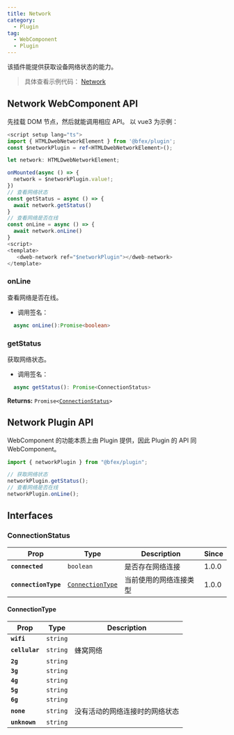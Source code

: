 ```yaml
---
title: Network
category:
  - Plugin
tag:
  - WebComponent
  - Plugin
---
```


该插件能提供获取设备网络状态的能力。

> 具体查看示例代码： [Network](https://github.com/BioforestChain/dweb_browser/blob/main/example/vue3/src/pages/Network.vue)

## Network WebComponent API

先挂载 DOM 节点，然后就能调用相应 API。
以 vue3 为示例：

```ts
<script setup lang="ts">
import { HTMLDwebNetworkElement } from '@bfex/plugin';
const $networkPlugin = ref<HTMLDwebNetworkElement>();

let network: HTMLDwebNetworkElement;

onMounted(async () => {
  network = $networkPlugin.value!;
})
// 查看网络状态
const getStatus = async () => {
  await network.getStatus()
}
// 查看网络是否在线
const onLine = async () => {
  await network.onLine()
}
<script>
<template>
   <dweb-network ref="$networkPlugin"></dweb-network>
</template>
```

### onLine

查看网络是否在线。

- 调用签名：

```ts
  async onLine():Promise<boolean>
```

### getStatus

获取网络状态。

- 调用签名：

```ts
  async getStatus(): Promise<ConnectionStatus>
```

**Returns:** <code>Promise&lt;<a href="#connectionstatus">ConnectionStatus</a>&gt;</code>

## Network Plugin API

WebComponent 的功能本质上由 Plugin 提供，因此 Plugin 的 API 同 WebComponent。

```ts
import { networkPlugin } from "@bfex/plugin";

// 获取网络状态
networkPlugin.getStatus();
// 查看网络是否在线
networkPlugin.onLine();
```

## Interfaces

### ConnectionStatus

| Prop                 | Type                                                      | Description            | Since |
| -------------------- | --------------------------------------------------------- | ---------------------- | ----- |
| **`connected`**      | <code>boolean</code>                                      | 是否存在网络连接       | 1.0.0 |
| **`connectionType`** | <code><a href="#connectiontype">ConnectionType</a></code> | 当前使用的网络连接类型 | 1.0.0 |

#### ConnectionType

| Prop           | Type                | Description                    |
| -------------- | ------------------- | ------------------------------ |
| **`wifi`**     | <code>string</code> |                                |
| **`cellular`** | <code>string</code> | 蜂窝网络                       |
| **`2g`**       | <code>string</code> |                                |
| **`3g`**       | <code>string</code> |                                |
| **`4g`**       | <code>string</code> |                                |
| **`5g`**       | <code>string</code> |                                |
| **`6g`**       | <code>string</code> |                                |
| **`none`**     | <code>string</code> | 没有活动的网络连接时的网络状态 |
| **`unknown`**  | <code>string</code> |                                |
